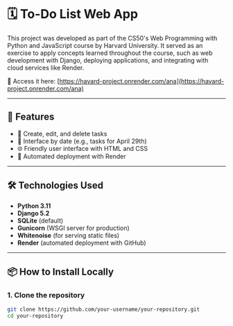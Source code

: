 # 🗓️ To-Do List Web App

This project was developed as part of the CS50's Web Programming with Python and JavaScript course by Harvard University. It served as an exercise to apply concepts learned throughout the course, such as web development with Django, deploying applications, and integrating with cloud services like Render.


🔗 Access it here: [https://havard-project.onrender.com/ana](https://havard-project.onrender.com/ana)

---

## 📌 Features

- 📝 Create, edit, and delete tasks
- 📅 Interface by date (e.g., tasks for April 29th)
- 🌐 Friendly user interface with HTML and CSS
- 🚀 Automated deployment with Render

---

## 🛠️ Technologies Used

- **Python 3.11**
- **Django 5.2**
- **SQLite** (default)
- **Gunicorn** (WSGI server for production)
- **Whitenoise** (for serving static files)
- **Render** (automated deployment with GitHub)

---

## 📦 How to Install Locally

### 1. Clone the repository

```bash
git clone https://github.com/your-username/your-repository.git
cd your-repository
